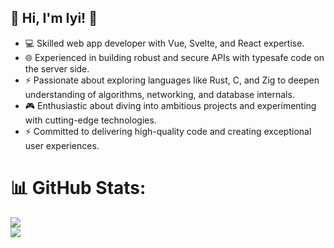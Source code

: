 ## 👋 Hi, I'm Iyi! 🚀

- 💻 Skilled web app developer with Vue, Svelte, and React expertise.
- 🌐 Experienced in building robust and secure APIs with typesafe code on the server side.
- ⚡️ Passionate about exploring languages like Rust, C, and Zig to deepen understanding of algorithms, networking, and database internals.
- 🎮 Enthusiastic about diving into ambitious projects and experimenting with cutting-edge technologies.
- ⚡️ Committed to delivering high-quality code and creating exceptional user experiences.



# 📊 GitHub Stats:
![](https://github-readme-stats.vercel.app/api?username=iyifr&theme=dracula&hide_border=true&include_all_commits=false&count_private=false)<br/>
![](https://github-readme-streak-stats.herokuapp.com/?user=iyifr&theme=dracula&hide_border=true)<br/>
